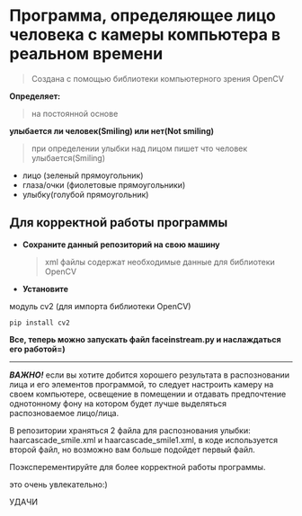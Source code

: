 # Программа, определяющее лицо человека с камеры компьютера в реальном времени
> Создана с помощью библиотеки компьютерного зрения OpenCV

**Определяет:**
> на постоянной основе

**улыбается ли человек(Smiling) или нет(Not smiling)**

> при определении улыбки над лицом пишет что человек улыбается(Smiling)

- лицо (зеленый прямоугольник)
- глаза/очки (фиолетовые прямоугольники)
- улыбку(голубой прямоугольник)
  
## Для корректной работы программы 
- **Сохраните данный репозиторий на свою машину**
  > xml файлы содержат необходимые данные для библиотеки OpenCV
- **Установите**

модуль cv2 (для импорта библиотеки OpenCV)
  
```
pip install cv2
```

**Все, теперь можно запускать файл faceinstream.py и наслаждаться его работой=)**

____________
___ВАЖНО!___
если вы хотите добится хорошего результата в распозновании лица и его элементов программой, то следует настроить камеру на своем компьютере, освещение в помещении и отдавать предпочтение однотонному фону на котором будет лучше выделяться распозноваемое лицо/лица.

В репозитории храняться 2 файла для распознования улыбки: haarcascade_smile.xml и haarcascade_smile1.xml, в коде используется второй файл, но возможно вам больше подойдет первый файл.

Поэксперементируйте для более корректной работы программы.

это очень увлекательно:)

УДАЧИ
